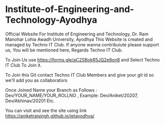 # Institute-of-Engineering-and-Technology-Ayodhya
Official Website For Institute of Engineering and Technology, Dr. Ram Manohar Lohia Awadh University, Ayodhya
This Website is created and managed by Techno IT Club.
If anyone wanna contribuiute please support us, You will be mentioned here, Regards Techno IT Club.

To Join Us use https://forms.gle/aC2SBokR5JQ2e8on8 and Select Techno IT Club To Join it.

To Join this Git contact Techno IT Club Members and give your git id so we'll add you as collaborators

Once Joined Name your Branch as Follows : Dev/YOUR_NAME/YOUR_ROLLNO , Example: Dev/Aniket/20207, Dev/Abhinav/20201 Etc.

You can visit and see the site using link https://aniketrajsingh.github.io/ietayodhya/